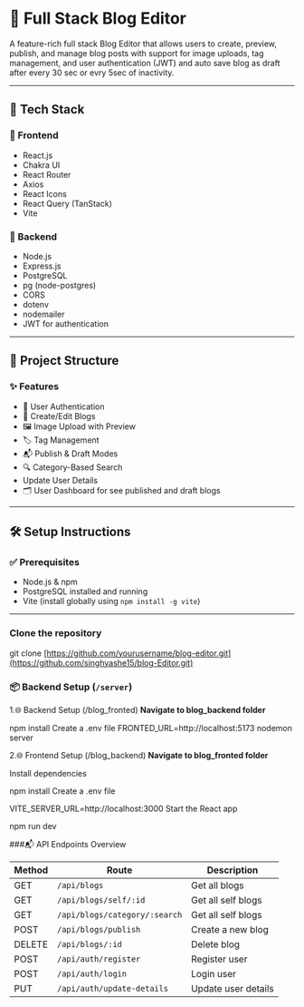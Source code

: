 # 📝 Full Stack Blog Editor

A feature-rich full stack Blog Editor that allows users to create, preview, publish, and manage blog posts with support for image uploads, tag management, and user authentication (JWT) and auto save blog as draft after every 30 sec or evry 5sec of inactivity.

---

## 🚀 Tech Stack

### 🔧 Frontend
- React.js
- Chakra UI
- React Router
- Axios
- React Icons
- React Query (TanStack)
- Vite

### 🔧 Backend
- Node.js
- Express.js
- PostgreSQL
- pg (node-postgres)
- CORS
- dotenv
- nodemailer
- JWT for authentication
---

## 📁 Project Structure

### ✨ Features
- 🔐 User Authentication
- 📝 Create/Edit Blogs
- 🖼️ Image Upload with Preview
- 🏷️ Tag Management
- 📬 Publish & Draft Modes
- 🔍 Category-Based Search
- Update User Details
- 🗂️ User Dashboard for see published and draft blogs
---

## 🛠️ Setup Instructions


### ✅ Prerequisites

- Node.js & npm
- PostgreSQL installed and running
- Vite (install globally using `npm install -g vite`)

---
### Clone the repository
git clone [https://github.com/yourusername/blog-editor.git](https://github.com/singhyashe15/blog-Editor.git)


### 📦 Backend Setup (`/server`)

1.🌐 Backend Setup (/blog_fronted)
   **Navigate to blog_backend folder**
   
  npm install
  Create a .env file
  FRONTED_URL=http://localhost:5173
  nodemon server

  
2.🌐 Frontend Setup (/blog_backend)
 **Navigate to blog_fronted folder**

Install dependencies

npm install
Create a .env file

VITE_SERVER_URL=http://localhost:3000
Start the React app

npm run dev


###📬 API Endpoints Overview

| Method | Route                                | Description           |
| ------ | --------------------                 | -----------------     |
| GET    | `/api/blogs`                         | Get all blogs         |  
| GET    | `/api/blogs/self/:id`                | Get all self blogs    |
| GET    | `/api/blogs/category/:search`        | Get all self blogs    |
| POST   | `/api/blogs/publish`                 | Create a new blog     |
| DELETE | `/api/blogs/:id`                     | Delete blog           |
| POST   | `/api/auth/register`                 | Register user         |
| POST   | `/api/auth/login`                    | Login user            |
| PUT    | `/api/auth/update-details`           | Update user details   |
